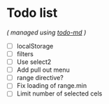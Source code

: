 # Todo list

_\( managed using [todo-md](https://github.com/Hypercubed/todo-md) \)_

- [ ] localStorage
- [ ] filters
- [ ] Use select2
- [ ] Add pull out menu
- [ ] range directive?
- [ ] Fix loading of range.min
- [ ] Limit number of selected cels